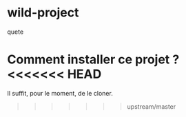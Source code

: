 # wild-project
quete

Comment installer ce projet ?
<<<<<<< HEAD
=======

Il suffit, pour le moment, de le cloner.
>>>>>>> upstream/master
